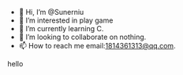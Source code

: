 - 👋 Hi, I’m @Sunerniu
- 👀 I’m interested in play game
- 🌱 I’m currently learning C.
- 💞️ I’m looking to collaborate on nothing.
- 📫 How to reach me email:1814361313@qq.com.

<!---
Sunerniu/Sunerniu is a ✨ special ✨ repository because its `README.md` (this file) appears on your GitHub profile.
You can click the Preview link to take a look at your changes.
--->

hello

